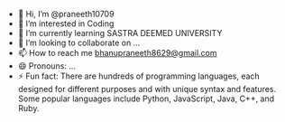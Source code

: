 - 👋 Hi, I’m @praneeth10709
- 👀 I’m interested in Coding
- 🌱 I’m currently learning SASTRA DEEMED UNIVERSITY 
- 💞️ I’m looking to collaborate on ...
- 📫 How to reach me bhanupraneeth8629@gmail.com
- 😄 Pronouns: ...
- ⚡ Fun fact: There are hundreds of programming languages, each designed for different purposes and with unique syntax and features. Some popular languages include Python, JavaScript, Java, C++, and Ruby.

<!---
praneeth10709/praneeth10709 is a ✨ special ✨ repository because its `README.md` (this file) appears on your GitHub profile.
You can click the Preview link to take a look at your changes.
--->
